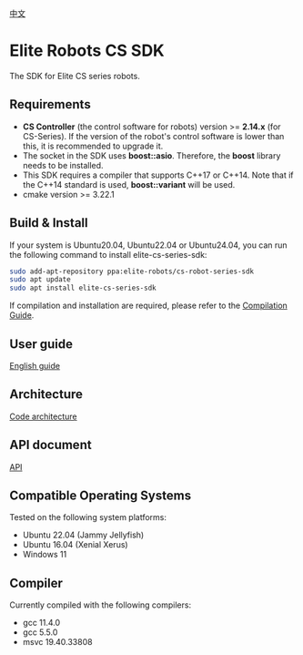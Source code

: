 [中文](./README.cn.md)
# Elite Robots CS SDK

The SDK for Elite CS series robots.

## Requirements
 * **CS Controller** (the control software for robots) version >= **2.14.x** (for CS-Series). If the version of the robot's control software is lower than this, it is recommended to upgrade it.
 * The socket in the SDK uses **boost::asio**. Therefore, the **boost** library needs to be installed.
 * This SDK requires a compiler that supports C++17 or C++14. Note that if the C++14 standard is used, **boost::variant** will be used.
 * cmake version >= 3.22.1

## Build & Install
If your system is Ubuntu20.04, Ubuntu22.04 or Ubuntu24.04, you can run the following command to install elite-cs-series-sdk:
```bash
sudo add-apt-repository ppa:elite-robots/cs-robot-series-sdk
sudo apt update
sudo apt install elite-cs-series-sdk
```

If compilation and installation are required, please refer to the [Compilation Guide](./doc/BuildGuide/BuildGuide.en.md). 

## User guide
[English guide](./doc/UserGuide/en/UserGuide.en.md)

## Architecture
[Code architecture](./doc/Architecture/Arch.en.md)

## API document
[API](./doc/API/en/API.en.md)

## Compatible Operating Systems
Tested on the following system platforms:

 * Ubuntu 22.04 (Jammy Jellyfish)
 * Ubuntu 16.04 (Xenial Xerus)
 * Windows 11

## Compiler
Currently compiled with the following compilers:

 * gcc 11.4.0
 * gcc 5.5.0
 * msvc 19.40.33808